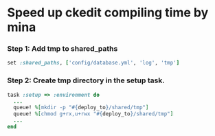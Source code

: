 # Speed up ckedit compiling time by mina

### Step 1: Add tmp to shared_paths
```ruby
set :shared_paths, ['config/database.yml', 'log', 'tmp']
```

### Step 2: Create tmp directory in the setup task.
```ruby
task :setup => :environment do
  ...
  queue! %[mkdir -p "#{deploy_to}/shared/tmp"]
  queue! %[chmod g+rx,u+rwx "#{deploy_to}/shared/tmp"]
  ...
end
```
